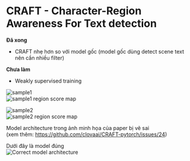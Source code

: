 # CRAFT - Character-Region Awareness For Text detection

**Đã xong**  
- CRAFT nhẹ hơn so với model gốc (model gốc dùng detect scene text nên cần nhiều filter)  

**Chưa làm**
- Weakly supervised training 

![sample1](sample_images/1.jpg)  
![sample1 region score map](sample_images/1_mask.jpg)  

![sample2](sample_images/2.jpg)  
![sample2 region score map](sample_images/2_mask.jpg)  

Model architecture trong ảnh minh họa của paper bị vẽ sai  
(xem thêm: https://github.com/clovaai/CRAFT-pytorch/issues/24)

Dưới đây là model đúng  
![Correct model architecture](sample_images/correct_original_model.png)